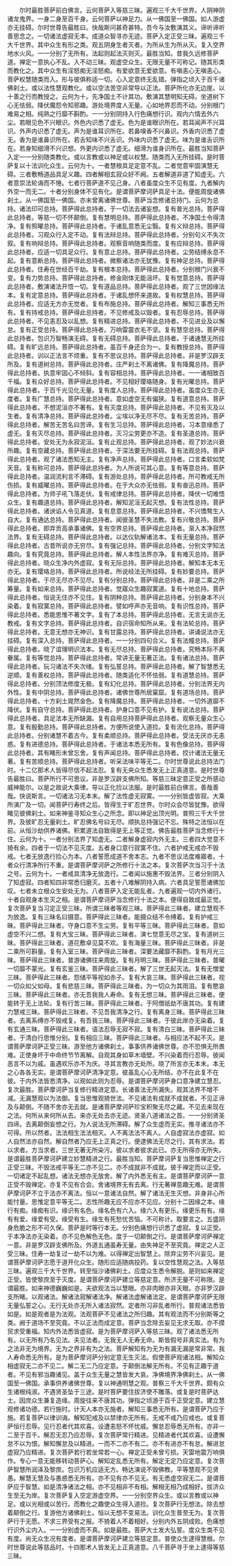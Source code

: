 <!-- { "loadSidebar": true } -->
　　尔时最胜菩萨前白佛言。云何菩萨入等慈三昧。遍观三千大千世界。人阴神阴诸龙鬼界。一身二身至百千身。云何菩萨以神足力。从一佛国至一佛国。如人游虚亦无挂碍。尔时世尊告最胜曰。快哉斯问甚奇甚特。吾今与汝敷演其义。谛听谛听善思念之。一切诸法虚寂无本。成道众智寻亦无迹。菩萨入定正受三昧。遍观三千大千世界。其中众生有形之类。观五阴身生者灭者。为所从生为所从灭。复入空界地水火风。一一分别了无所有。法起则起法灭则灭。最胜当知。昔我久远修菩萨道。禅定一意执心不乱。入不动三昧。观虚空众生。无限无量不可称记。随其形类而教化之。其中众生有淫怒痴无淫怒痴。有爱欲意无爱欲意。有嗔恚心无嗔恚心。菩萨权慧随类而入。形与彼俱称适一切。心入定意终无乱错。弹指之顷入于百千诸佛刹土。或以法性慧观教化。或以空法苦空非常导以正法。菩萨所化亦无边崖。以十善之行而教授之。云何为十。先净国土不计其功。敷演其慧明知无碍。坐道树下心无怯弱。降伏魔怨令知邪趣。游处境界度人无量。心如地界忍而不动。分别根门难易之相。纯熟之行靡不斟酌。一一分别阴持入行色痛想行识。观内六情去外六尘。若眼见色不兴眼识。外色内识悉了虚无。色为是谁眼识所在。若耳闻声不兴耳识。外声内识悉了虚无。声为是谁耳识所在。若鼻嗅香不兴鼻识。外香内识悉了虚无。香为是谁鼻识所在。若舌知味不兴舌识。外味内识悉了虚无。味为是谁舌识所在。若身知细滑不兴识想。外更内识悉了虚无。细滑为谁身识所在。最胜当知菩萨入定一一分别随类教化。或以言教或以神足或以权慧。随类而入无所挂碍。是时菩萨复以十法训化众生。云何为十。一者慧根具足定意不乱。二者觉意牢固演慧无碍。三者敷畅道品具足义趣。四者解相玄寂众好不阙。五者解道非道了知虚无。六者意崇法轮诲而不惓。七者行菩萨道不见己身。八者虽度众生不见有度。九者解内外空一而无二。十者分别身体不见有化。是谓菩萨摩诃萨具足十法。便能周旋诸佛刹土。从一佛国至一佛国。亦未曾离诸佛世尊。菩萨当念修诸总持门。云何为总持。诸法印可总持。菩萨得此总持者。于一切法去诸妄想。复有普光总持。菩萨得此总持者。等慈一切不怀颠倒。复有慧明总持。菩萨得此总持者。不净国土令得清净。复有照曜总持。菩萨得此总持者。于诸乱意悉无尘翳。复有义辩总持。菩萨得此总持者。习观众行入定不动。复有法辩总持。菩萨得此总持者。分别句义不失次叙。复有响辩总持。菩萨得此总持者。观察音响随类而度。复有应辩总持。菩萨得此总持者。应适一切具足众行。复有意止总持。菩萨得此总持者。尘劳结缚永息不起。复有意断总持。菩萨得此总持者。微察诸法亦无犹豫。复有神足总持。菩萨得此总持者。住寿在世经百千劫。复有根本总持。菩萨得此总持者。分别根门兴衰不变。复有力势总持。菩萨得此总持者。修金刚体无能沮坏。复有觉意总持。菩萨得此总持者。敷演诸法开悟一切。复有道品总持。菩萨得此总持者。观了三世因缘法本。复有定意总持。菩萨得此总持者。于诸乱想怀来道故。复有权慧总持。菩萨得此总持者。应适无方亦无觉者。复有布施总持。菩萨得此总持者。解知三事悉无所有。复有持戒总持。菩萨得此总持者。不见修戒及以毁者。复有忍辱总持。菩萨得此总持者。不见恚忍及以乱想。复有精进总持。菩萨得此总持者。不见进业及以懈怠。复有正受总持。菩萨得此总持者。万响雷震衣毛不坚。复有慧空总持。菩萨得此总持者。包识万智畅演无碍。复有无碍总持。菩萨得此总持者。于诸通慧无所挂碍。复有旷远总持。菩萨得此总持者。虽百千身还合为一。复有教授总持。菩萨得此总持者。训以正法言不烦重。复有不思议总持。菩萨得此总持者。非是罗汉辟支所及。复有道树总持。菩萨得此总持者。庄严刹土不离诸佛。复有降魔总持。菩萨得此总持者。执意牢固心不倾斜。复有容相总持。菩萨得此总持者。一一诸相致百千福。复有众好总持。菩萨得此总持者。不见相好璎珞随身。复有光曜总持。菩萨得此总持者。于百千光见化无量。复有度人总持。菩萨得此总持者。虽度众生亦无度者。复有广慧总持。菩萨得此总持者。意如虚空无有偏狭。复有道意总持。菩萨得此总持者。不想泥洹亦不著有。复有灭度总持。菩萨得此总持者。不见有灭及以生者。复有清净总持。菩萨得此总持者。尘埃以净无尽不尽。复有无苦总持。菩萨得此总持者。解苦无苦名曰苦谛。复有生习总持。菩萨得此总持者。习本意缘悉了虚无。复有灭尽总持。菩萨得此总持者。灭习尘劳更亦不造。复有圣道总持。菩萨得此总持者。安处无为永寂泥洹。复有止观总持。菩萨得此总持者。观了妙法兴衰所趣。复有空藏总持。菩萨得此总持者。于深法要无所挂碍。复有法观总持。菩萨得此总持者。观了诸法悉知无主。复有净声总持。菩萨得此总持者。口言柔软如梵天音。复有称可总持。菩萨得此总持者。为人所说可其心意。复有等意总持。菩萨得此总持者。温润流利言不滞碍。复有游处总持。菩萨得此总持者。所可教戒无所伤损。复有威曜总持。菩萨得此总持者。在于大众亦无怯弱。复有奋迅总持。菩萨得此总持者。为师子吼飞落走伏。复有戒律总持。菩萨得此总持者。降伏一切难悟众生。复有趣道总持。菩萨得此总持者。解知泥洹无起灭想。复有法性总持。菩萨得此总持者。诸谀谄人令见真道。复有息意总持。菩萨得此总持者。不兴憍骜生人自大。复有通达总持。菩萨得此总持者。闻彼圣慧不失法教。复有兴敬总持。菩萨得此总持者。即弃贡高承事诸佛。复有空界总持。菩萨得此总持者。渐入本净寂然法界。复有无碍总持。菩萨得此总持者。以达仪轨解诸法本。复有无量总持。菩萨得此总持者。古昔所说亦无穷尽。复有强记总持。菩萨得此总持者。分别文字知法趣向。复有究竟总持。菩萨得此总持者。解人本性法界亦净。复有难灭总持。菩萨得此总持者。晓众生净内外虚寂。复有无际总持。菩萨得此总持者。解知本无本无亦无。复有璎珞总持。菩萨得此总持者。所说经法无所挂碍。复有妙要总持。菩萨得此总持者。于尽无尽亦不见尽。复有分别总持。菩萨得此总持者。非是二乘之所筹量。复有如来总持。菩萨得此总持者。觉寤众生趣寂寞道。复有十地总持。菩萨得此总持者。恒说无住亦不见住。复有阴种总持。菩萨得此总持者。分别身本不兴染着。复有寂寞总持。菩萨得此总持者。譬如呼声亦无音响。复有识性总持。菩萨得此总持者。悉能思惟不著文字。复有了本总持。菩萨得此总持者。无言无说亦无教戒。复有文字总持。菩萨得此总持者。自识宿命知所从来。复有法轮总持。菩萨得此总持者。无意无想亦无神识。复有甘露总持。菩萨得此总持者。讲诵说法亦无挂碍。复有深入总持。菩萨得此总持者。一一分别四句合义。复有法幢总持。菩萨得此总持者。晓了谊理明识法本。复有无尽总持。菩萨得此总持者。究畅本际不离眷属。复有等觉总持。菩萨得此总持者。常讲无量无著正法。复有诸法总持。菩萨得此总持者。玩习诸法不失次绪。复有弘誓总持。菩萨得此总持者。解了智慧悉无逆顺。复有善权总持。菩萨得此总持者。随类适化不怀怯弱。复有道慧总持。菩萨得此总持者。分别顶法修度无极。复有幻化总持。菩萨得此总持者。分别法界无内外性。复有中阴总持。菩萨得此总持者。诸佛世尊所居窠窟。复有道场总持。菩萨得此总持者。十方刹土晃然金色。复有降魔总持。菩萨得此总持者。一切外道靡不降伏。复有自守总持。菩萨得此总持者。护身口意不见有护。复有说法总持。菩萨得此总持者。具足法本无所缺漏。复有自用总持菩萨得此总持者。观察无量众生心意。复有殷勤总持。菩萨得此总持者。方便所说使入道捡。复有流化总持。菩萨得此总持者。分别诸慧不着古今。复有柔顺总持。菩萨得此总持者。受法无厌亦无恚惑。复有进德总持。菩萨得此总持者。于诸法本悉无所有。复有色像总持。菩萨得此总持者。其有睹形未曾忘舍。复有声闻总持。菩萨得此总持者。挍计诸法无量无著。复有苦顺总持。菩萨得此总持者。听采法味平等无二。尔时世尊说此总持法门时。十二亿那术人皆得尽信不起法忍。复有无央众生悉发无上正真道意。是时世尊告最胜曰。菩萨所行不可思议。非是罗汉辟支佛所知。等慈三昧定意正受之所感动威神能尔。以是之故说大乘律。导以正化捡以法服。是时最胜前白佛言。善哉善哉。快说斯言。一切诸法习无本末。解了法性虚无寂寞。一一分别皆虚皆寂。大乘所演广及一切。闻菩萨行寿终之后。皆得生于旷忍世界。尔时众会尽皆犹豫。欲得睹见彼佛刹土。如来神鉴寻知众生心之所念。即以神足出顶光明。普照三千大千世界。及彼旷忍无量刹土。旷忍佛名号曰无尽。顺执总持强记不忘。殊特之法恒以在前。从恒沙劫供养诸佛。积累道法自致得是无上等正觉。佛告最胜菩萨当念修行十住。云何为十。一者分别法界了知虚无。二者解身虚寂内外无主。三者四大觉意不猗有余。四者于一切法不见灭度。五者身口意行寂寞不住。六者护戒无戒亦不毁戒。七者无放逸行捡心为本。八者誓愿成道不舍本志。九者不思议法度难寤者。十者众行清净所行不重。是谓菩萨摩诃萨之所修行十法之本。复次菩萨次当习于十法之号。云何为十。一者戒具清净无放逸行。二者闻以施惠不毁法界。三者分别阴入了知虚寂。四者知四非常悉归磨灭。五者十八难解阴持入病。六者具足誓愿诸佛加叹。七者未立根众生安处无为。八者菩萨入定无能乱者。九者遍观一切内外诸行。十者自观身本生灭之相。是谓菩萨摩诃萨当念修行十法之本。便得自致成最正觉。复次菩萨复当习定正受三昧。所谓三昧者等观三昧。菩萨得此三昧者。建立慧观不为放逸。复有三昧名曰摄意。菩萨得此三昧者。能摄众结不令缚着。复有护戒三昧。菩萨得此三昧者。守身口意不生尘劳。复有平等三昧。菩萨得此三昧者。意如虚空不兴二想。复有大宝三昧。菩萨得此三昧者。演七觉意无尽之宝。复有道树三昧。菩萨得此三昧者。道花敷卓见莫不欢。复有海量三昧。菩萨得此三昧者。非是二乘所可斟量。复有入室三昧。菩萨得此三昧者。深要法藏靡不斟酌。复有月光三昧。菩萨得此三昧者。普游诸佛往来周旋。复有月明三昧。菩萨得此三昧者。普曜一切靡不蒙光。复有玄鉴三昧。菩萨得此三昧者。解了三世无起灭法。复有无憎爱三昧。菩萨得此三昧者。怨储平等视如赤子。复有大哀三昧。菩萨得此三昧者。视一切众如父如母。复有悲慈三昧。菩萨得此三昧者。为一切众为其雨泪。复有愍哀三昧。菩萨得此三昧者。亦无吾我我人寿命。复有无想三昧。菩萨得此三昧者。便能转于无上法轮。复有行苦三昧。菩萨得此三昧者。于阿僧祇劫不唐其功。复有建力慧戒三昧。菩萨得此三昧者。不见吾我清净之行。复有离身三昧。菩萨得此三昧者。去离系缚亦不毁戒复。有吾我三昧。菩萨得此三昧者。于彼此岸亦无染着。复有玄通三昧。菩萨得此三昧者。语法忍辱无寂不寂。复有清白三昧。菩萨得此三昧者。于清白行思惟分别。复有相应三昧。菩萨得此三昧者。与相应法不起不灭。是谓菩萨摩诃萨正受三昧。游至他方诸佛刹土。事事供养诸佛世尊。亦不恐惧无所畏难。正使身坏于中命终节节离解。自观其身如草木墙壁。不兴染着而行忍辱。彼闻恶言不以为戚。虽遇欢乐亦不为庆。寻其言教亦无处所。晓了所言亦无本末。本无之心各各无实。是谓菩萨摩诃萨清净定意。彼虽乱心心无所结。亦不在此复不在彼。于内外法皆悉清净。以观如此则为忍辱。是谓菩萨摩诃萨身口意净建立慧忍。复次最胜。菩萨摩诃萨当复修行精进定意。长诸善法无所漏失。观其法界不增不减。无漏慧观以为法御。复当思惟观猗世法。不见诸法有成就不成就者。不见正谛及与颠倒。不随不舍亦无去就。是诸菩萨摩诃萨珍宝积聚无尽之藏。不见去来现在之法。何所从来何所从去。来亦无处去亦无迹。贤圣八道诸法之首。一一分别贤圣四谛。去离颠倒妄想之行。为人说法无所滞碍。解了众生虚而无实。推寻诸法亦不可得。所以然者。法法相生法法相灭。人不离法法不离人。人自虚寂法亦虚寂。如人自然法亦自然。解自然者乃应无上正真之行。便逮佛法无尽之行。其有求法。若以求者。方当求者。三世无著无所染污。彼以求者彼求此已。亦无所得亦无所失。是谓最胜菩萨摩诃萨建立妙慧精进之行。最胜当知。菩萨摩诃萨复当思惟禅定之行正受三昧。不毁法戒平等无二亦不见二。亦不成就非不成就。彼于禅定而以正受。一切诸定不起乱想。诸法无想亦无放舍。解了内外悉无有主。是谓菩萨摩诃萨一意正受不毁禅定。亦复不见有合会。舍诸境界无有去离。行无著禅意趣无难。是谓菩萨摩诃萨不立于法亦不离法。恒以一意诸法自然。解了诸法无生灭想。非身非心所能忖量。思惟定意平等无二。志性所趣无应不应亦不见应。分别十二因缘之本。缘行有痴。缘痴有识。缘识有名色。缘名色有六入。缘六入有更乐。缘更乐有有。缘有有爱。缘爱有受。缘受有生。缘生有死愁忧苦恼。不可称计。取要言之。五盛阴身危脆之形不可久保。菩萨是时等行本无。分别色痛想行识悉了虚寂。复以正受。于本净法亦无染着。亦不见色解色无色。度于一切颠倒之行。是谓菩萨摩诃萨禅定一意。非是罗汉辟支佛所及。外道五通虽寿无量。由失神足不至究竟。禅定之人正受三昧。住寿一劫复过一劫不以为难。以得禅定出智慧上。除弃尘劳不兴妄见。是谓菩萨摩诃萨志愿于道开化众生。随形应适随病投药。复以空性慧观之法。入等慈三昧。遍观三千大千世界。转至恒沙诸佛刹土。应度众生悉令解脱。是则如来禅定正受。皆使黎庶至于灭度。是谓菩萨摩诃萨建立等慈定意。所济无量不可称限。是谓最胜。如来神德巍巍如是。夫欲观法当以慧眼。亦非肉眼亦非天眼。亦非罗汉辟支所睹。以观诸法。解诸法寂解诸法净。解诸法虚解诸法定。是谓菩萨摩诃萨无限无量弘誓之心。无行无处亦无所入诸法寂然。定者所习非乱者所行。普观诸法悉皆如是。如是观者是为法观。法观菩萨不见诸法之所归趣。其有观法而不分别斯等之类。阙于道场不至究竟。不以正法而成定意。菩萨当念除去妄见无求无取。亦不摸贸求受重福。知内外法悉皆虚寂。是为菩萨摩诃萨入等慈三昧。观了诸法悉无所有。以无所有乃名见法。夫见法者。无我无人无寿无命。斯皆假号非真实法。有为之法非无为境界。无为之界非有为之法。菩萨解知有为无为有漏无漏是常非常。我人寿命悉无所有。是为菩萨摩诃萨分别定意无生灭法。假使菩萨观诸法相。解知众相虚寂无二亦不见二。解二无二乃应定意。于颠倒法解无所有。不见有正趣于道者。不见有邪当趣诸见。盖于众生无量之慧皆发大哀。净佛境界净佛刹土。从一佛国至一佛国。承事供养诸佛世尊。复以神通明慧之观。普察三千大千世界。颇有众生诸根纯淑。不遇贤圣坠于三途。是时菩萨要住拔济使不雕落。或复是时菩萨达士。因庶众生兼复造缘。周旋往来不唐其功。弹指之顷游于百千正受定意。建立慧观修诸功德。若行施时。计天人本亦无施者。解知三事悉无所有。是谓菩萨乃应于施。若复菩萨以律训诲。解知犯戒及以禁律亦无所有。无戒不戒乃应戒也。或复菩萨恒行忍辱。见行忍者代其欢喜。设遭恚怒不怀忧戚。懈怠忍辱悉无所有。亦非一二至于百千。解忍无忍乃应忍辱。复次菩萨常行精进。见精进者代其欢喜。设遭懈怠不以为恨。解知懈怠及以精进。一而不二亦不有二。亦不有进亦不有怠。解进怠虚寂乃应精进。复次菩萨若行若坐常若一心。禅定正受未曾亏损。天雷地震万响俱作。专心一意无能移转动菩萨心。解知定乱悉无所有。解定无定乃应定意。复次菩萨智慧所润泽及黎庶。包识万机应适无方。畅达演说不毁佛教。平等慧观不见贤愚。解慧无慧及与愚惑悉无所有。亦不见有亦不见无。有无悉虚空寂无二。是谓菩萨应于智慧。如是清净诸法之相。亦不见相非不有相。解相无相乃成相好。拔济众生至无为岸。复次菩萨复入空定游虚空界。一一分别空界众生。或以言教或以神足。或以光相或以苦行。而教化之趣使众生得入道捡。复次菩萨行无想法。除去想着颠倒之行。复游他方诸佛刹土。恒以无想不变易法。训化众生普至无为。复次菩萨行于无愿。不求三界受有之报。不猗着人不着相好。分别内外五阴成败。色痛想行识外尘内入。一一分别虚而不真。如是最胜。菩萨大士发大弘誓。度众生类不见有度。尚无众生况有度者。是谓菩萨摩诃萨建立等慈定意。普使众生逮得慧根。尔时世尊说此等慈品时。十四那术人皆发无上正真道意。八千菩萨寻于坐上逮得等慈三昧。
